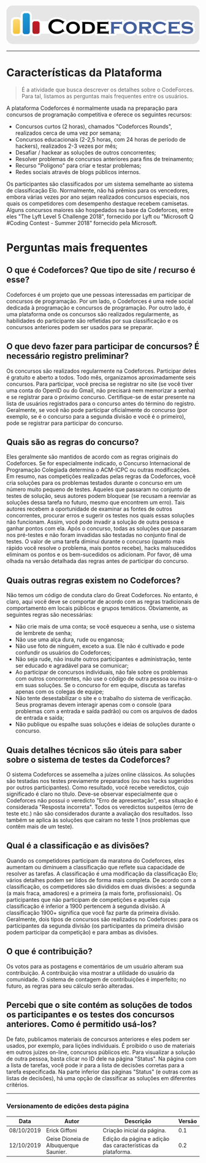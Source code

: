 <span style="margin-left: 0%;">![Codeforces Logo](../images/codeforces.png)
</span>

***
# Características da Plataforma
> É a atividade que busca descrever os detalhes sobre o CodeForces.
> Para tal, listamos as perguntas mais frequentes entre os usuários.

A plataforma Codeforces é normalmente usada na preparação para concursos de programação competitiva e oferece os seguintes recursos:
-  Concursos curtos (2 horas), chamados "Codeforces Rounds", realizados cerca de uma vez por semana;
-  Concursos educacionais (2-2,5 horas, com 24 horas de período de hackers), realizados 2-3 vezes por mês;
- Desafiar / hackear as soluções de outros concorrentes;
- Resolver problemas de concursos anteriores para fins de treinamento;
- Recurso "Polígono" para criar e testar problemas;
- Redes sociais através de blogs públicos internos.

Os participantes são classificados por um sistema semelhante ao sistema de classificação Elo. Normalmente, não há prêmios para os vencedores, embora várias vezes por ano sejam realizados concursos especiais, nos quais os competidores com  desempenho destaque recebem camisetas. Alguns concursos maiores são hospedados na base da Codeforces, entre eles "The Lyft Level 5 Challenge 2018", fornecido por Lyft ou "Microsoft Q #Coding Contest - Summer 2018" fornecido pela Microsoft.

# Perguntas mais frequentes

##  O que é Codeforces? Que tipo de site / recurso é esse?
Codeforces é um projeto que une pessoas interessadas em participar de concursos de programação. Por um lado, o Codeforces é uma rede social dedicada à programação e concursos de programação. Por outro lado, é uma plataforma onde os concursos são realizados regularmente, as habilidades do participante são refletidas por sua classificação e os concursos anteriores podem ser usados para se preparar.

##  O que devo fazer para participar de concursos? É necessário registro preliminar?
Os concursos são realizados regularmente na Codeforces. Participar deles é gratuito e aberto a todos. Todo mês, organizamos aproximadamente seis concursos. Para participar, você precisa se registrar no site (se você tiver uma conta do OpenID ou do Gmail, não precisará nem memorizar a senha) e se registrar para o próximo concurso. Certifique-se de estar presente na lista de usuários registrados para o concurso antes do término do registro. Geralmente, se você não pode participar oficialmente do concurso (por exemplo, se é o concurso para a segunda divisão e você é o primeiro), pode se registrar para participar do concurso.

## Quais são as regras do concurso?
Eles geralmente são mantidos de acordo com as regras originais do Codeforces. Se for especialmente indicado, o Concurso Internacional de Programação Colegiada determina o ACM-ICPC ou outras modificações. Em resumo, nas competições realizadas pelas regras da Codeforces, você cria soluções para os problemas testados durante o concurso em um número muito pequeno de testes. Aqueles que passaram no conjunto de testes de solução, seus autores podem bloquear (se recusam a reenviar as soluções dessa tarefa no futuro, mesmo que encontrem um erro). Tais autores recebem a oportunidade de examinar as fontes de outros concorrentes, procurar erros e sugerir os testes nos quais essas soluções não funcionam. Assim, você pode invadir a solução de outra pessoa e ganhar pontos com ela.
Após o concurso, todas as soluções que passaram nos pré-testes e não foram invadidas são testadas no conjunto final de testes. O valor de uma tarefa diminui durante o concurso (quanto mais rápido você resolve o problema, mais pontos recebe), hacks malsucedidos eliminam os pontos e os bem-sucedidos os adicionam. Por favor, dê uma olhada na versão detalhada das regras antes de participar do concurso.

##  Quais outras regras existem no Codeforces?
Não temos um código de conduta claro do Great Codeforces. No entanto, é claro, aqui você deve se comportar de acordo com as regras tradicionais de comportamento em locais públicos e grupos temáticos. Obviamente, as seguintes regras são necessárias:
-  Não crie mais de uma conta; se você esqueceu a senha, use o sistema de lembrete de senha;
-  Não use uma alça dura, rude ou enganosa;
-  Não use foto de ninguém, exceto a sua. Ele não é cultivado e pode confundir os usuários do Codeforces;
-  Não seja rude, não insulte outros participantes e administração, tente ser educado e agradável para se comunicar;
-  Ao participar de concursos individuais, não fale sobre os problemas com outros concorrentes, não use o código de outra pessoa ou insira-o em suas soluções. Se o concurso for em equipe, discuta as tarefas apenas com os colegas de equipe;
-  Não tente desestabilizar o site e o trabalho do sistema de verificação. Seus programas devem interagir apenas com o console (para problemas com a entrada e saída padrão) ou com os arquivos de dados de entrada e saída;
-  Não publique ou espalhe suas soluções e ideias de soluções durante o concurso.

##  Quais detalhes técnicos são úteis para saber sobre o sistema de testes da Codeforces?
O sistema Codeforces se assemelha a juízes online clássicos. As soluções são testadas nos testes previamente preparados (ou nos hacks sugeridos por outros participantes). Como resultado, você recebe veredictos, cujo significado é claro no título. Deve-se observar especialmente que o Codeforces não possui o veredicto "Erro de apresentação", essa situação é considerada "Resposta incorreta". Todos os veredictos suspeitos (erro de teste etc.) não são considerados durante a avaliação dos resultados. Isso também se aplica às soluções que caíram no teste 1 (nos problemas que contêm mais de um teste).

##  Qual é a classificação e as divisões?
Quando os competidores participam da maratona do Codeforces, eles aumentam ou diminuem a classificação que reflete sua capacidade de resolver as tarefas. A classificação é uma modificação da classificação Elo; vários detalhes podem ser lidos de forma mais completa. De acordo com a classificação, os competidores são divididos em duas divisões: a segunda (a mais fraca, amadores) e a primeira (a mais forte, profissionais). Os participantes que não participam de competições e aqueles cuja classificação é inferior a 1900 pertencem à segunda divisão. A classificação 1900+ significa que você faz parte da primeira divisão. Geralmente, dois tipos de concursos são realizados no Codeforces: para os participantes da segunda divisão (os participantes da primeira divisão podem participar da competição) e para ambas as divisões.

##  O que é contribuição?
Os votos para as postagens e comentários de um usuário alteram sua contribuição. A contribuição visa mostrar a utilidade do usuário da comunidade. O sistema de contagem de contribuições é imperfeito; no futuro, as regras para seu cálculo serão alteradas.

##  Percebi que o site contém as soluções de todos os participantes e os testes dos concursos anteriores. Como é permitido usá-los?
De fato, publicamos materiais de concursos anteriores e eles podem ser usados, por exemplo, para lições individuais. É proibido o uso de materiais em outros juízes on-line, concursos públicos etc. 
Para visualizar a solução de outra pessoa, basta clicar no ID dele na página "Status". Na página com a lista de tarefas, você pode ir para a lista de decisões corretas para a tarefa especificada. Na parte inferior das páginas "Status" (e outras com as listas de decisões), há uma opção de classificar as soluções em diferentes critérios.

***
### Versionamento de edições desta página
| Data | Autor | Descrição | Versão |
|------|-------|-----------|--------|
| 08/10/2019 | Erick Giffoni | Criação inicial da página. | 0.1 |
| 12/10/2019| Geise Dioneia de Albuquerque Saunier.| Edição da página e adição das características da plataforma.| 0.2|
